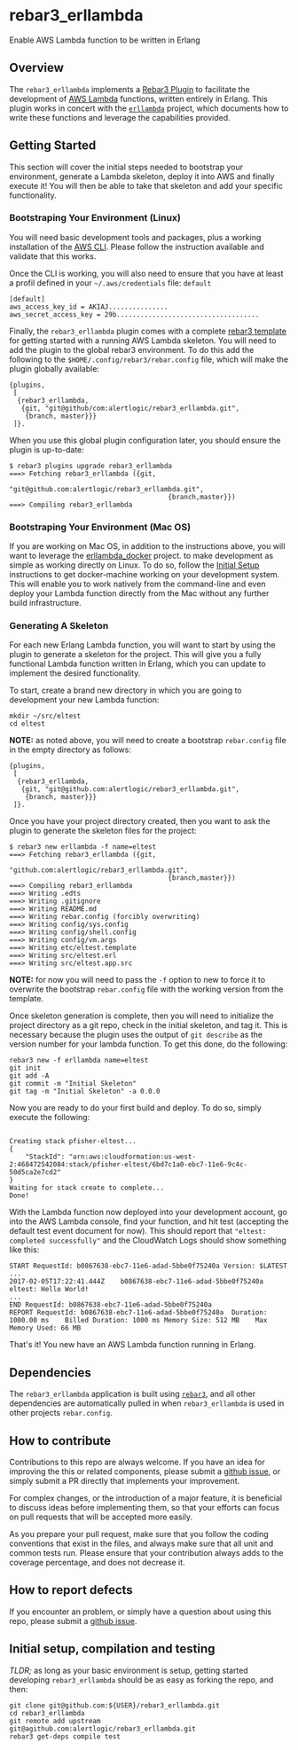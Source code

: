 rebar3_erllambda
===========

Enable AWS Lambda function to be written in Erlang


## Overview

The `rebar3_erllambda` implements a
[Rebar3 Plugin](http://www.rebar3.org/docs/plugins) to facilitate the
development of [AWS Lambda](https://aws.amazon.com/lambda/)
functions, written entirely in Erlang.  This plugin works in concert with
the [`erllambda`](https://github.com/alertlogic/erllambda)
project, which documents how to write these functions and leverage the
capabilities provided.


## Getting Started

This section will cover the initial steps needed to bootstrap your
environment, generate a Lambda skeleton, deploy it into AWS and finally
execute it! You will then be able to take that skeleton and add your
specific functionality.


### Bootstraping Your Environment (Linux)

You will need basic development tools and packages, plus a working
installation of the [AWS CLI](https://aws.amazon.com/cli/).  Please follow
the instruction available and validate that this works.

Once the CLI is working, you will also need to ensure that you have at least
a profil defined in your `~/.aws/credentials` file: `default` 

```
[default]
aws_access_key_id = AKIAJ...............
aws_secret_access_key = 29b....................................
```

Finally, the `rebar3_erllambda` plugin comes with a complete
[rebar3 template](http://www.rebar3.org/docs/using-templates) for getting
started with a running AWS Lambda skeleton. You will need to add the plugin
to the global rebar3 environment.  To do this add the following to the
`$HOME/.config/rebar3/rebar.config` file, which will make the plugin
globally available:

```
{plugins,
 [
  {rebar3_erllambda,
   {git, "git@github/com:alertlogic/rebar3_erllambda.git",
    {branch, master}}}
 ]}.
```

When you use this global plugin configuration later, you should ensure the
plugin is up-to-date:

```
$ rebar3 plugins upgrade rebar3_erllambda
===> Fetching rebar3_erllambda ({git,
                                        "git@github.com:alertlogic/rebar3_erllambda.git",
                                        {branch,master}})
===> Compiling rebar3_erllambda
```


### Bootstraping Your Environment (Mac OS)

If you are working on Mac OS, in addition to the instructions above, you
will want to leverage the
[erllambda_docker](https://github.com/alertlogic/erllambda_docker)
project. to make development as simple as working directly on Linux.  To do
so, follow the
[Initial Setup](https://github/alertlogic/docker-image-makeincl/blob/master/README.md#initial-setup)
instructions to get docker-machine working on your development system.  This
will enable you to work natively from the command-line and even deploy your
Lambda function directly from the Mac without any further build
infrastructure.


### Generating A Skeleton

For each new Erlang Lambda function, you will want to start by using the
plugin to generate a skeleton for the project.  This will give you a fully
functional Lambda function written in Erlang, which you can update to
implement the desired functionality.

To start, create a brand new directory in which you are going to development
your new Lambda function:

```
mkdir ~/src/eltest
cd eltest
```

**NOTE:** as noted above, you will need to create a bootstrap `rebar.config`
file in the empty directory as follows:

```
{plugins,
 [
  {rebar3_erllambda,
   {git, "git@github.com:alertlogic/rebar3_erllambda.git",
    {branch, master}}}
 ]}.
```

Once you have your project directory created, then you want to ask the
plugin to generate the skeleton files for the project:

```
$ rebar3 new erllambda -f name=eltest
===> Fetching rebar3_erllambda ({git,
                                        "github.com:alertlogic/rebar3_erllambda.git",
                                        {branch,master}})
===> Compiling rebar3_erllambda
===> Writing .edts
===> Writing .gitignore
===> Writing README.md
===> Writing rebar.config (forcibly overwriting)
===> Writing config/sys.config
===> Writing config/shell.config
===> Writing config/vm.args
===> Writing etc/eltest.template
===> Writing src/eltest.erl
===> Writing src/eltest.app.src
```

**NOTE:** for now you will need to pass the `-f` option to new to force it
to overwrite the bootstrap `rebar.config` file with the working version from
the template.

Once skeleton generation is complete, then you will need to initialize the
project directory as a git repo, check in the initial skeleton, and tag it.
This is necessary because the plugin uses the output of `git describe` as
the version number for your lambda function. To get this done, do the
following: 

```
rebar3 new -f erllambda name=eltest
git init
git add -A
git commit -m "Initial Skeleton"
git tag -m "Initial Skeleton" -a 0.0.0
```

Now you are ready to do your first build and deploy.  To do so, simply
execute the following:

```

Creating stack pfisher-eltest...
{
    "StackId": "arn:aws:cloudformation:us-west-2:468472542084:stack/pfisher-eltest/6bd7c1a0-ebc7-11e6-9c4c-50d5ca2e7cd2"
}
Waiting for stack create to complete...
Done!
```

With the Lambda function now deployed into your development account, go into
the AWS Lambda console, find your function, and hit test (accepting the
default test event document for now).  This should report that `"eltest:
completed successfully"` and the CloudWatch Logs should show something like
this:

```
START RequestId: b0867638-ebc7-11e6-adad-5bbe0f75240a Version: $LATEST
...
2017-02-05T17:22:41.444Z	b0867638-ebc7-11e6-adad-5bbe0f75240a	eltest: Hello World! 
...
END RequestId: b0867638-ebc7-11e6-adad-5bbe0f75240a
REPORT RequestId: b0867638-ebc7-11e6-adad-5bbe0f75240a	Duration: 1000.00 ms	Billed Duration: 1000 ms Memory Size: 512 MB	Max Memory Used: 66 MB
```

That's it! You new have an AWS Lambda function running in Erlang.


## Dependencies

The `rebar3_erllambda` application is built using
[`rebar3`](http://www.rebar3.org), and all other dependencies are
automatically pulled in when `rebar3_erllambda` is used in other projects
`rebar.config`.

## How to contribute

Contributions to this repo are always welcome.  If you have an idea for
improving the this or related components, please submit a
[github issue](https://github.com/alertlogic/rebar3_erllambda/issues),
or simply submit a PR directly that implements your improvement.

For complex changes, or the introduction of a major feature, it is
beneficial to discuss ideas before implementing them, so that your efforts
can focus on pull requests that will be accepted more easily.

As you prepare your pull request, make sure that you follow the coding
conventions that exist in the files, and always make sure that all unit and
common tests run.  Please ensure that your contribution always adds to the
coverage percentage, and does not decrease it.


## How to report defects

If you encounter an problem, or simply have a question about using this
repo, please submit a
[github issue](https://github.com/alertlogic/rebar3_erllambda/issues).


## Initial setup, compilation and testing

*TLDR;* as long as your basic environment is setup, getting started
developing `rebar3_erllambda` should be as easy as forking the repo, and then:

```
git clone git@github.com:${USER}/rebar3_erllambda.git
cd rebar3_erllambda
git remote add upstream git@agithub.com:alertlogic/rebar3_erllambda.git
rebar3 get-deps compile test
```

<!--- vim: sw=4 et ts=4 -->
